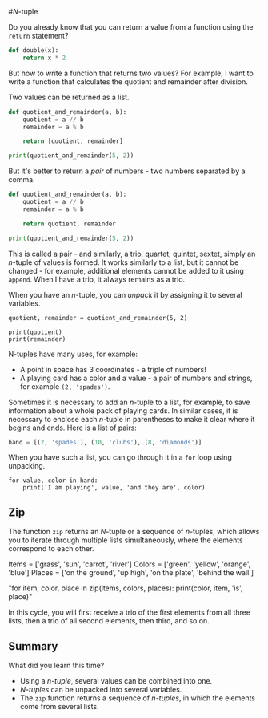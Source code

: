 #<var>N</var>-tuple

Do you already know that you can return a value from a function using the `return` statement?


``` python
def double(x):
    return x * 2
``` 

But how to write a function that returns two values? For example, I want to write a function that calculates the quotient and remainder after division.

Two values can be returned as a list.

```python
def quotient_and_remainder(a, b):
    quotient = a // b
    remainder = a % b

    return [quotient, remainder]

print(quotient_and_remainder(5, 2))
```

But it's better to return a *pair* of numbers - two numbers separated by a comma.
```python
def quotient_and_remainder(a, b):
    quotient = a // b
    remainder = a % b

    return quotient, remainder

print(quotient_and_remainder(5, 2))
```

This is called a pair - and similarly, a trio, quartet, quintet, sextet, simply an <var>n</var>-tuple of values is formed.
It works similarly to a list, but it cannot be changed - for example, additional elements cannot be added to it using `append`.
When I have a trio, it always remains as a trio.

When you have an <var>n</var>-tuple, you can *unpack* it by assigning it to several variables.

```
quotient, remainder = quotient_and_remainder(5, 2)

print(quotient)
print(remainder)
```


N-tuples have many uses, for example:

* A point in space has 3 coordinates - a triple of numbers!
* A playing card has a color and a value - a pair of numbers and strings, for example `(2, 'spades')`.

Sometimes it is necessary to add an <var>n</var>-tuple to a list, for example, to save information about a whole pack of playing cards. In similar cases, it is necessary to enclose each <var>n</var>-tuple in parentheses to make it clear where it begins and ends. Here is a list of pairs:


```python
hand = [(2, 'spades'), (10, 'clubs'), (8, 'diamonds')]
``` 

When you have such a list, you can go through it in a `for` loop using unpacking.

```
for value, color in hand:
    print('I am playing', value, 'and they are', color)
```


## Zip

The function `zip` returns an <var>N</var>-tuple or a sequence of <var>n</var>-tuples, which allows you to iterate through multiple lists simultaneously, where the elements correspond to each other.

Items = ['grass', 'sun', 'carrot', 'river']
Colors = ['green', 'yellow', 'orange', 'blue']
Places = ['on the ground', 'up high', 'on the plate', 'behind the wall']


"for item, color, place in zip(items, colors, places):
    print(color, item, 'is', place)"

In this cycle, you will first receive a trio of the first elements from all three lists, then a trio of all second elements, then third, and so on.

## Summary

What did you learn this time?

* Using a *<var>n</var>-tuple*, several values can be combined into one.
* *<var>N</var>-tuples* can be unpacked into several variables.
* The `zip` function returns a sequence of *<var>n</var>-tuples*, in which the elements come from several lists.
